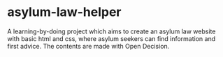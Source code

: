 # asylum-law-helper
A learning-by-doing project which aims to create an asylum law website with basic html and css, where asylum seekers can find information and first advice. The contents are made with Open Decision.
